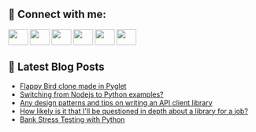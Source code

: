 ## 🔎 Connect with me:
[<img height="32" width="40" src="https://cdn.jsdelivr.net/npm/simple-icons@v5/icons/telegram.svg" />](https://t.me/bullbesh)
[<img height="32" width="40" src="https://cdn.jsdelivr.net/npm/simple-icons@v5/icons/vk.svg" />](https://vk.com/bullbesh)
[<img height="32" width="40" src="https://cdn.jsdelivr.net/npm/simple-icons@v5/icons/twitter.svg" />](https://twitter.com/bullbesh1)
[<img height="32" width="40" src="https://cdn.jsdelivr.net/npm/simple-icons@v5/icons/instagram.svg" />](https://www.instagram.com/bullbesh)
[<img height="32" width="40" src="https://cdn.jsdelivr.net/npm/simple-icons@v5/icons/reddit.svg" />](https://www.reddit.com/user/bullbesh)
[<img height="32" width="40" src="https://cdn.jsdelivr.net/npm/simple-icons@v5/icons/youtube.svg" />](https://www.youtube.com/channel/UCtfjRs6uzgq5mfm8S06WTcg)

## 📕 Latest Blog Posts
<!-- BLOG-POST-LIST:START -->
- [Flappy Bird clone made in Pyglet](https://www.reddit.com/r/Python/comments/vu0a76/flappy_bird_clone_made_in_pyglet/)
- [Switching from Nodejs to Python examples?](https://www.reddit.com/r/Python/comments/vtzvqn/switching_from_nodejs_to_python_examples/)
- [Any design patterns and tips on writing an API client library](https://www.reddit.com/r/Python/comments/vty3sx/any_design_patterns_and_tips_on_writing_an_api/)
- [How likely is it that I&#39;ll be questioned in depth about a library for a job?](https://www.reddit.com/r/Python/comments/vtxe7f/how_likely_is_it_that_ill_be_questioned_in_depth/)
- [Bank Stress Testing with Python](https://www.reddit.com/r/Python/comments/vttk5i/bank_stress_testing_with_python/)
<!-- BLOG-POST-LIST:END -->
